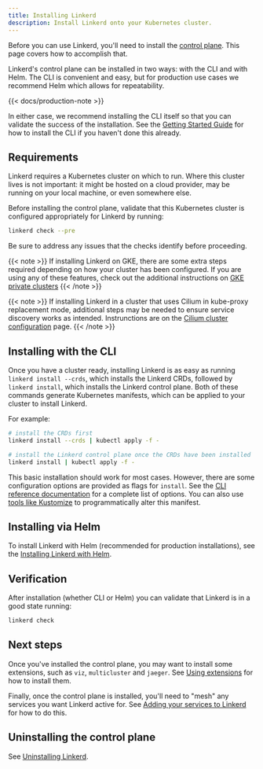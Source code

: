 ```yaml
---
title: Installing Linkerd
description: Install Linkerd onto your Kubernetes cluster.
---
```


Before you can use Linkerd, you'll need to install the [control
plane](../reference/architecture/#control-plane). This page covers how to
accomplish that.

Linkerd's control plane can be installed in two ways: with the CLI and with
Helm. The CLI is convenient and easy, but for production use cases we recommend
Helm which allows for repeatability.

{{< docs/production-note >}}

In either case, we recommend installing the CLI itself so that you can validate
the success of the installation. See the [Getting Started
Guide](../getting-started/) for how to install the CLI if you haven't done
this already.

## Requirements

Linkerd requires a Kubernetes cluster on which to run. Where this cluster lives
is not important: it might be hosted on a cloud provider, may be running on your
local machine, or even somewhere else.

Before installing the control plane, validate that this Kubernetes cluster is
configured appropriately for Linkerd by running:

```bash
linkerd check --pre
```

Be sure to address any issues that the checks identify before proceeding.

{{< note >}}
If installing Linkerd on GKE, there are some extra steps required depending on
how your cluster has been configured. If you are using any of these features,
check out the additional instructions on [GKE private
clusters](../reference/cluster-configuration/#private-clusters)
{{< /note >}}

{{< note >}}
If installing Linkerd in a cluster that uses Cilium in kube-proxy replacement
mode, additional steps may be needed to ensure service discovery works as
intended. Instrunctions are on the [Cilium cluster
configuration](../reference/cluster-configuration/#cilium) page.
{{< /note >}}

## Installing with the CLI

Once you have a cluster ready, installing Linkerd is as easy as running `linkerd
install --crds`, which installs the Linkerd CRDs, followed by `linkerd install`,
which installs the Linkerd control plane. Both of these commands generate
Kubernetes manifests, which can be applied to your cluster to install Linkerd.

For example:

```bash
# install the CRDs first
linkerd install --crds | kubectl apply -f -

# install the Linkerd control plane once the CRDs have been installed
linkerd install | kubectl apply -f -
```

This basic installation should work for most cases. However, there are some
configuration options are provided as flags for `install`. See the [CLI
reference documentation](../reference/cli/install/) for a complete list of
options. You can also use [tools like Kustomize](customize-install/) to
programmatically alter this manifest.

## Installing via Helm

To install Linkerd with Helm (recommended for production installations),
see the [Installing Linkerd with Helm](install-helm/).

## Verification

After installation (whether CLI or Helm) you can validate that Linkerd is in a
good state running:

```bash
linkerd check
```

## Next steps

Once you've installed the control plane, you may want to install some
extensions, such as `viz`, `multicluster` and `jaeger`. See [Using
extensions](extensions/) for how to install them.

Finally, once the control plane is installed, you'll need to "mesh" any services
you want Linkerd active for. See [Adding your services to
Linkerd](adding-your-service/) for how to do this.

## Uninstalling the control plane

See [Uninstalling Linkerd](uninstall/).
